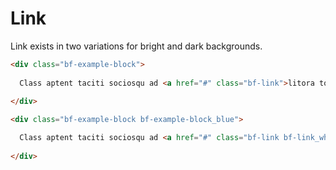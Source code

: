 # Link

Link exists in two variations for bright and dark backgrounds.

```html
<div class="bf-example-block">
  
  Class aptent taciti sociosqu ad <a href="#" class="bf-link">litora torquent</a> per conubia nostra, per inceptos himenaeos.
  
</div>
```

```html
<div class="bf-example-block bf-example-block_blue">

  Class aptent taciti sociosqu ad <a href="#" class="bf-link bf-link_white">litora torquent</a> per conubia nostra, per inceptos himenaeos.
  
</div>
```